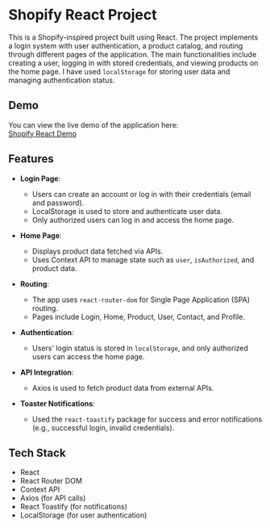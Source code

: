 # Shopify React Project

This is a Shopify-inspired project built using React. The project implements a login system with user authentication, a product catalog, and routing through different pages of the application. The main functionalities include creating a user, logging in with stored credentials, and viewing products on the home page. I have used `localStorage` for storing user data and managing authentication status.

## Demo

You can view the live demo of the application here:  
[Shopify React Demo](https://transcendent-phoenix-279469.netlify.app/)

## Features

- **Login Page**: 
  - Users can create an account or log in with their credentials (email and password).
  - LocalStorage is used to store and authenticate user data.
  - Only authorized users can log in and access the home page.
  
- **Home Page**:
  - Displays product data fetched via APIs.
  - Uses Context API to manage state such as `user`, `isAuthorized`, and product data.

- **Routing**:
  - The app uses `react-router-dom` for Single Page Application (SPA) routing.
  - Pages include Login, Home, Product, User, Contact, and Profile.

- **Authentication**:
  - Users' login status is stored in `localStorage`, and only authorized users can access the home page.

- **API Integration**:
  - Axios is used to fetch product data from external APIs.

- **Toaster Notifications**:
  - Used the `react-toastify` package for success and error notifications (e.g., successful login, invalid credentials).

## Tech Stack

- React
- React Router DOM
- Context API
- Axios (for API calls)
- React Toastify (for notifications)
- LocalStorage (for user authentication)
